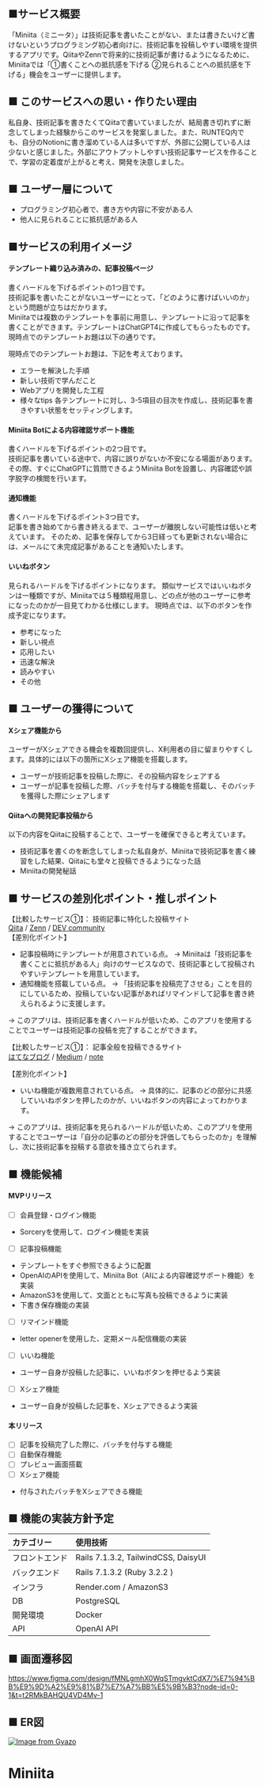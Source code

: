 ## ■サービス概要
「Miniita（ミニータ）」は技術記事を書いたことがない、または書きたいけど書けないというプログラミング初心者向けに、技術記事を投稿しやすい環境を提供するアプリです。QiitaやZennで将来的に技術記事が書けるようになるために、Miniitaでは「①書くことへの抵抗感を下げる ②見られることへの抵抗感を下げる」機会をユーザーに提供します。

## ■ このサービスへの思い・作りたい理由
私自身、技術記事を書きたくてQiitaで書いていましたが、結局書き切れずに断念してしまった経験からこのサービスを発案しました。また、RUNTEQ内でも、自分のNotionに書き溜めている人は多いですが、外部に公開している人は少ないと感じました。外部にアウトプットしやすい技術記事サービスを作ることで、学習の定着度が上がると考え、開発を決意しました。

## ■ ユーザー層について
- プログラミング初心者で、書き方や内容に不安がある人
- 他人に見られることに抵抗感がある人


## ■サービスの利用イメージ
#### テンプレート織り込み済みの、記事投稿ページ
書くハードルを下げるポイントの1つ目です。  
技術記事を書いたことがないユーザーにとって、「どのように書けばいいのか」という問題が立ちはだかります。  
Miniitaでは複数のテンプレートを事前に用意し、テンプレートに沿って記事を書くことができます。テンプレートはChatGPT4に作成してもらったものです。現時点でのテンプレートお題は以下の通りです。  

現時点でのテンプレートお題は、下記を考えております。
- エラーを解決した手順
- 新しい技術で学んだこと
- Webアプリを開発した工程
- 様々なtips
各テンプレートに対し、3-5項目の目次を作成し、技術記事を書きやすい状態をセッティングします。

#### Miniita Botによる内容確認サポート機能
書くハードルを下げるポイントの2つ目です。  
技術記事を書いている途中で、内容に誤りがないか不安になる場面があります。その際、すぐにChatGPTに質問できるようMiniita Botを設置し、内容確認や誤字脱字の検閲を行います。

#### 通知機能
書くハードルを下げるポイント3つ目です。  
記事を書き始めてから書き終えるまで、ユーザーが離脱しない可能性は低いと考えています。
そのため、記事を保存してから3日経っても更新されない場合には、メールにて未完成記事があることを通知いたします。

#### いいねボタン
見られるハードルを下げるポイントになります。
類似サービスではいいねボタンは一種類ですが、Miniitaでは５種類程用意し、どの点が他のユーザーに参考になったのかが一目見てわかる仕様にします。
現時点では、以下のボタンを作成予定になります。
- 参考になった
- 新しい視点
- 応用したい
- 迅速な解決
- 読みやすい
- その他

## ■ ユーザーの獲得について
#### Xシェア機能から
ユーザーがXシェアできる機会を複数回提供し、X利用者の目に留まりやすくします。具体的には以下の箇所にXシェア機能を搭載します。
- ユーザーが技術記事を投稿した際に、その投稿内容をシェアする
- ユーザーが記事を投稿した際、バッチを付与する機能を搭載し、そのバッチを獲得した際にシェアします
  
#### Qiitaへの開発記事投稿から
以下の内容をQiitaに投稿することで、ユーザーを確保できると考えています。
- 技術記事を書くのを断念してしまった私自身が、Miniitaで技術記事を書く練習をした結果、Qiitaにも堂々と投稿できるようになった話
- Miniitaの開発秘話

## ■ サービスの差別化ポイント・推しポイント
【比較したサービス①】： 技術記事に特化した投稿サイト  
[Qiita](https://qiita.com/) / [Zenn](https://zenn.dev/) / [DEV community](http://dev.to/)  
【差別化ポイント】
- 記事投稿時にテンプレートが用意されている点。
-> Miniitaは「技術記事を書くことに抵抗がある人」向けのサービスなので、技術記事として投稿されやすいテンプレートを用意しています。
- 通知機能を搭載している点。
-> 「技術記事を投稿完了させる」ことを目的にしているため、投稿していない記事があればリマインドして記事を書き終えられるように支援します。

-> このアプリは、技術記事を書くハードルが低いため、このアプリを使用することでユーザーは技術記事の投稿を完了することができます。

【比較したサービス①】： 記事全般を投稿できるサイト  
[はてなブログ](https://blog.hatena.ne.jp/s0917w/s0917w.hatenablog.com/edit?utm_source=service_globalnav_pc&utm_medium=referral&utm_campaign=new_entry&_gl=1*1hph8f6*_gcl_au*MTQzMTEwOTEyNy4xNzE2NTM5NTY5*_ga*MTQzMDM3MDE1Ny4xNzE2NTM5NTY5*_ga_3WN9D6N5N5*MTcxNjUzOTU2OS4xLjEuMTcxNjUzOTYwMi4yNy4wLjA.) / [Medium](https://medium.com/) / [note](https://note.com/)

【差別化ポイント】
- いいね機能が複数用意されている点。
-> 具体的に、記事のどの部分に共感していいねボタンを押したのかが、いいねボタンの内容によってわかります。

-> このアプリは、技術記事を見られるハードルが低いため、このアプリを使用することでユーザーは「自分の記事のどの部分を評価してもらったのか」を理解し、次に技術記事を投稿する意欲を掻き立てられます。 


## ■ 機能候補
#### MVPリリース  
- [ ] 会員登録・ログイン機能
- Sorceryを使用して、ログイン機能を実装

- [ ] 記事投稿機能
- テンプレートをすぐ参照できるように配置
- OpenAIのAPIを使用して、Miniita Bot（AIによる内容確認サポート機能）を実装
- AmazonS3を使用して、文面とともに写真も投稿できるように実装
- 下書き保存機能の実装

- [ ] リマインド機能
- letter openerを使用した、定期メール配信機能の実装

- [ ] いいね機能
- ユーザー自身が投稿した記事に、いいねボタンを押せるよう実装
  
- [ ] Xシェア機能
- ユーザー自身が投稿した記事を、Xシェアできるよう実装

#### 本リリース  
- [ ] 記事を投稿完了した際に、バッチを付与する機能
- [ ] 自動保存機能
- [ ] プレビュー画面搭載
- [ ] Xシェア機能
- 付与されたバッチをXシェアできる機能

## ■ 機能の実装方針予定
| カテゴリー | 使用技術 |
:----|:----
| フロントエンド | Rails 7.1.3.2, TailwindCSS, DaisyUI  |
| バックエンド | Rails 7.1.3.2 (Ruby 3.2.2 )  |
| インフラ | Render.com / AmazonS3 |
| DB | PostgreSQL |
| 開発環境 | Docker |
| API | OpenAI API |

## ■ 画面遷移図
https://www.figma.com/design/fMNLgmhX0WqSTmgvktCdX7/%E7%94%BB%E9%9D%A2%E9%81%B7%E7%A7%BB%E5%9B%B3?node-id=0-1&t=t2RMkBAHQU4VD4Mv-1

## ■ ER図
[![Image from Gyazo](https://i.gyazo.com/2a48c6d179dfa091483ccb302032884a.png)](https://gyazo.com/2a48c6d179dfa091483ccb302032884a)
# Miniita
